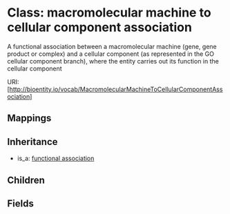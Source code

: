 # Class: macromolecular machine to cellular component association


A functional association between a macromolecular machine (gene, gene product or complex) and a cellular component (as represented in the GO cellular component branch), where the entity carries out its function in the cellular component

URI: [http://bioentity.io/vocab/MacromolecularMachineToCellularComponentAssociation]
## Mappings

## Inheritance

 *  is_a: [functional association](FunctionalAssociation.md)
## Children

## Fields

